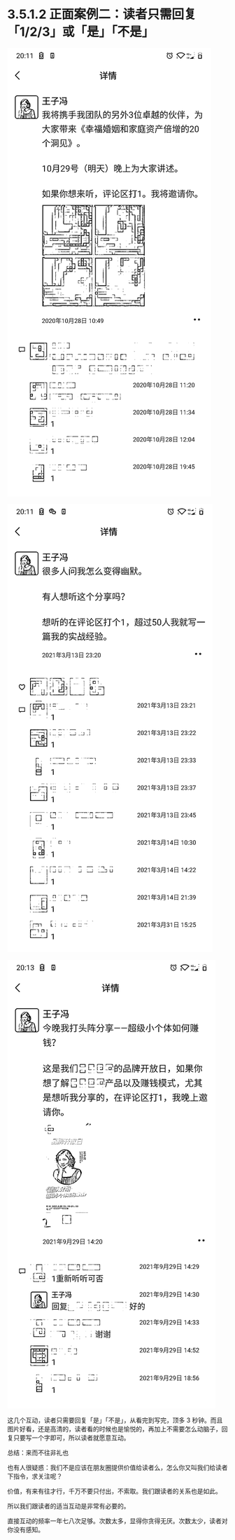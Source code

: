 # 3.5.1.2 正面案例二：读者只需回复「1/2/3」或「是」「不是」

![](img/ea8f9ea09cdccc59567c561db610b2e7.png)

![](img/5f2f4abf4385315adfc044c130a26f93.png)

![](img/78deb58e69c4eb8c66e595183a5c8289.png)

这几个互动，读者只需要回复「是」「不是」，从看完到写完，顶多 3 秒钟。而且图片好看，还是高清的，读者看的时候也是愉悦的，再加上不需要怎么动脑子，回复只要写一个字即可，所以读者就愿意互动。

总结：来而不往非礼也

也有人很疑惑：我们不是应该在朋友圈提供价值给读者么，怎么你又叫我们给读者下指令，求关注呢？

价值，有来有往才行，千万不要只付出，不索取。我们跟读者的关系也是如此。

所以我们跟读者的适当互动是非常有必要的。

直接互动的频率一年七八次足够。次数太多，显得你贪得无厌。次数太少，读者对你没有感知。